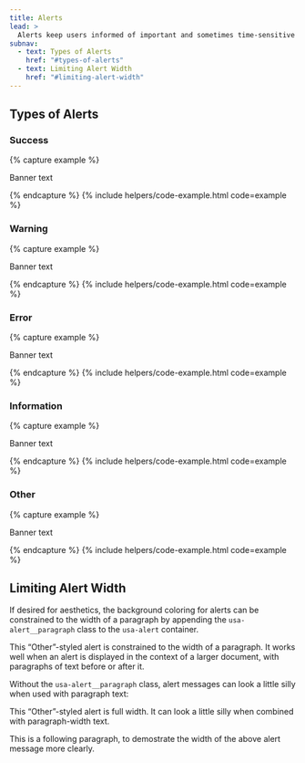 ```yaml
---
title: Alerts
lead: >
  Alerts keep users informed of important and sometimes time-sensitive changes.
subnav:
  - text: Types of Alerts
    href: "#types-of-alerts"
  - text: Limiting Alert Width
    href: "#limiting-alert-width"
---
```


## Types of Alerts

### Success

{% capture example %}
<div class="usa-alert usa-alert--success">
  <div class="usa-alert__body">
    <p class="usa-alert__text">Banner text</p>
  </div>
</div>
{% endcapture %}
{% include helpers/code-example.html code=example %}

### Warning

{% capture example %}
<div class="usa-alert usa-alert--warning">
  <div class="usa-alert__body">
    <p class="usa-alert__text">Banner text</p>
  </div>
</div>
{% endcapture %}
{% include helpers/code-example.html code=example %}

### Error

{% capture example %}
<div class="usa-alert usa-alert--error">
  <div class="usa-alert__body">
    <p class="usa-alert__text">Banner text</p>
  </div>
</div>
{% endcapture %}
{% include helpers/code-example.html code=example %}

### Information

{% capture example %}
<div class="usa-alert usa-alert--info">
  <div class="usa-alert__body">
    <p class="usa-alert__text">Banner text</p>
  </div>
</div>
{% endcapture %}
{% include helpers/code-example.html code=example %}

### Other

{% capture example %}
<div class="usa-alert usa-alert--other">
  <div class="usa-alert__body">
    <p class="usa-alert__text">Banner text</p>
  </div>
</div>
{% endcapture %}
{% include helpers/code-example.html code=example %}

## Limiting Alert Width

If desired for aesthetics, the background coloring for alerts can be constrained to the width of a paragraph by appending the `usa-alert__paragraph` class to the `usa-alert` container.

<div class="usa-alert usa-alert--other usa-alert__paragraph">
  <div class="usa-alert__body">
    <p class="usa-alert__text">This “Other”-styled alert is constrained to the width of a paragraph. It works well when an alert is displayed in the context of a larger document, with paragraphs of text before or after it.</p>
  </div>
</div>

Without the `usa-alert__paragraph` class, alert messages can look a little silly when used with paragraph text:

<div class="usa-alert usa-alert--other">
  <div class="usa-alert__body">
    <p class="usa-alert__text">This “Other”-styled alert is full width. It can look a little silly when combined with paragraph-width text.</p>
  </div>
</div>

This is a following paragraph, to demostrate the width of the above alert message more clearly.
